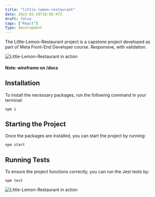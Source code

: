 ```yaml
---
title: "little-lemon-restaurant"
date: 2023-03-20T18:56:47Z
draft: false
tags: ["React"]
Type: development
---
```


The Little-Lemon-Restaurant project is a capstone project developed as part of Meta Front-End Developer course. Responsive, with validation.

![Little-Lemon-Restaurant in action](https://github.com/zemmsoares/little-lemon-restaurant/blob/master/docs/example.gif?raw=true)

#### Note: wireframe on /docs

## Installation

To install the necessary packages, run the following command in your terminal:

```
npm i
```

## Starting the Project

Once the packages are installed, you can start the project by running:

```
npm start
```

## Running Tests

To ensure the project functions correctly, you can run the Jest tests by:

```
npm test
```

![Little-Lemon-Restaurant in action](/projects/little-lemon-restaurant/responsive.webp#center)
